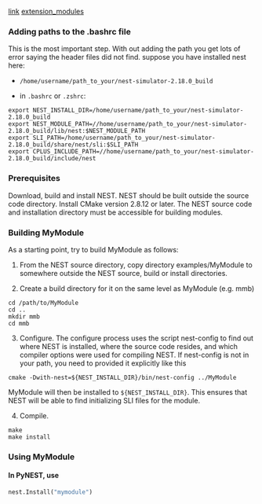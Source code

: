 [link](https://github.com/nest/nestml)
[extension_modules](https://nest.github.io/nest-simulator/extension_modules)

### Adding paths to the .bashrc file
This is the most important step. With out adding the path you get lots of 
error saying the header files did not find.
suppose you have installed nest here:
-  `/home/username/path_to_your/nest-simulator-2.18.0_build`

-  in `.bashrc` or `.zshrc`:

```
export NEST_INSTALL_DIR=/home/username/path_to_your/nest-simulator-2.18.0_build
export NEST_MODULE_PATH=//home/username/path_to_your/nest-simulator-2.18.0_build/lib/nest:$NEST_MODULE_PATH
export SLI_PATH=/home/username/path_to_your/nest-simulator-2.18.0_build/share/nest/sli:$SLI_PATH
export CPLUS_INCLUDE_PATH=//home/username/path_to_your/nest-simulator-2.18.0_build/include/nest
```

### Prerequisites
Download, build and install NEST. NEST should be built outside the source code directory.
Install CMake version 2.8.12 or later.
The NEST source code and installation directory must be accessible for building modules.

### Building MyModule
As a starting point, try to build MyModule as follows:

1. From the NEST source directory, copy directory examples/MyModule to somewhere outside the NEST source, build or install directories.

2. Create a build directory for it on the same level as MyModule (e.g. mmb)

```{r, engine='bash', count_lines}
cd /path/to/MyModule
cd ..
mkdir mmb
cd mmb
```


3. Configure. The configure process uses the script nest-config to find out where NEST is installed, where the source code resides, and which compiler options were used for compiling NEST. If nest-config is not in your path, you need to provided it explicitly like this

```{r, engine='bash'}
cmake -Dwith-nest=${NEST_INSTALL_DIR}/bin/nest-config ../MyModule
```

MyModule will then be installed to `${NEST_INSTALL_DIR}`. This ensures that NEST will be able to find initializing SLI files for the module.

4. Compile.

```{r, engine='bash'}
make
make install
```


### Using MyModule

#### In PyNEST, use

```python
nest.Install("mymodule")
```